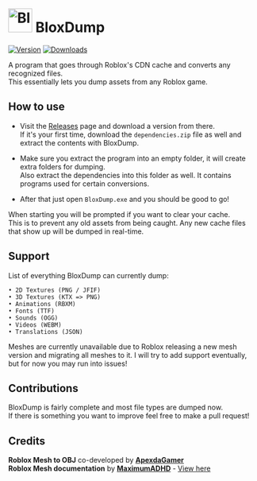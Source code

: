 # <img src="https://i.imgur.com/drqCT3O.png" alt="BloxDump" width="48"> BloxDump
[![Version](https://img.shields.io/github/v/release/EmK530/BloxDump?color=ff7700)](https://github.com/EmK530/BloxDump/releases/latest)
[<img src="https://img.shields.io/github/downloads/EmK530/BloxDump/total?color=0077ff" alt="Downloads">](https://github.com/EmK530/BloxDump)

A program that goes through Roblox's CDN cache and converts any recognized files.<br>
This essentially lets you dump assets from any Roblox game.

## How to use
* Visit the [Releases](https://github.com/EmK530/BloxDump/releases) page and download a version from there.<br>
If it's your first time, download the `dependencies.zip` file as well and extract the contents with BloxDump.<br>

* Make sure you extract the program into an empty folder, it will create extra folders for dumping.<br>
Also extract the dependencies into this folder as well. It contains programs used for certain conversions.

* After that just open `BloxDump.exe` and you should be good to go!<br>

When starting you will be prompted if you want to clear your cache.<br>
This is to prevent any old assets from being caught. Any new cache files that show up will be dumped in real-time.

## Support
List of everything BloxDump can currently dump:

    • 2D Textures (PNG / JFIF)
    • 3D Textures (KTX => PNG)
    • Animations (RBXM)
    • Fonts (TTF)
    • Sounds (OGG)
    • Videos (WEBM)
    • Translations (JSON)
Meshes are currently unavailable due to Roblox releasing a new mesh version and migrating all meshes to it.
I will try to add support eventually, but for now you may run into issues!

## Contributions
BloxDump is fairly complete and most file types are dumped now.<br>If there is something you want to improve feel free to make a pull request!

## Credits
<b>Roblox Mesh to OBJ</b> co-developed by <b>[ApexdaGamer](https://github.com/ApexdaGamer)</b><br>
<b>Roblox Mesh documentation</b> by <b>[MaximumADHD](https://github.com/MaximumADHD)</b> - [View here](https://devforum.roblox.com/t/roblox-mesh-format/326114)
